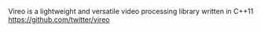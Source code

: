 Vireo is a lightweight and versatile video processing library written in C++11 https://github.com/twitter/vireo
